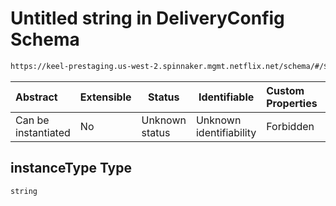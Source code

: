 # Untitled string in DeliveryConfig Schema

```txt
https://keel-prestaging.us-west-2.spinnaker.mgmt.netflix.net/schema/#/$defs/LaunchConfigurationSpec/properties/instanceType
```




| Abstract            | Extensible | Status         | Identifiable            | Custom Properties | Additional Properties | Access Restrictions | Defined In                                                    |
| :------------------ | ---------- | -------------- | ----------------------- | :---------------- | --------------------- | ------------------- | ------------------------------------------------------------- |
| Can be instantiated | No         | Unknown status | Unknown identifiability | Forbidden         | Allowed               | none                | [keel.schema.json\*](keel.schema.json "open original schema") |

## instanceType Type

`string`
